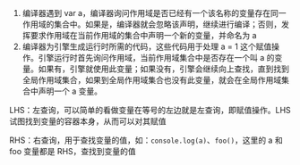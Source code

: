 1. 编译器遇到 var a，编译器询问作用域是否已经有一个该名称的变量存在同一作用域的集合中。如果是，编译器就会忽略该声明，继续进行编译；否则，发挥要求作用域在当前作用域的集合中声明一个新的变量，并命名为 a
2. 编译器为引擎生成运行时所需的代码，这些代码用于处理 a = 1 这个赋值操作。引擎运行时首先询问作用域，当前作用域集合中是否存在一个叫 a 的变量。如果有，引擎就使用此变量；如果没有，引擎会继续向上查找，直到找到全局作用域集合，如果到全局作用域集合也没有此变量，就会在全局作用域集合中声明一个 a 变量。

LHS：左查询，可以简单的看做变量在等号的左边就是左查询，即赋值操作。LHS 试图找到变量的容器本身，从而可以对其赋值

RHS：右查询，用于查找变量的值，如：`console.log(a)`、`foo()`，这里的 a 和 foo 变量都是 RHS，查找到变量的值